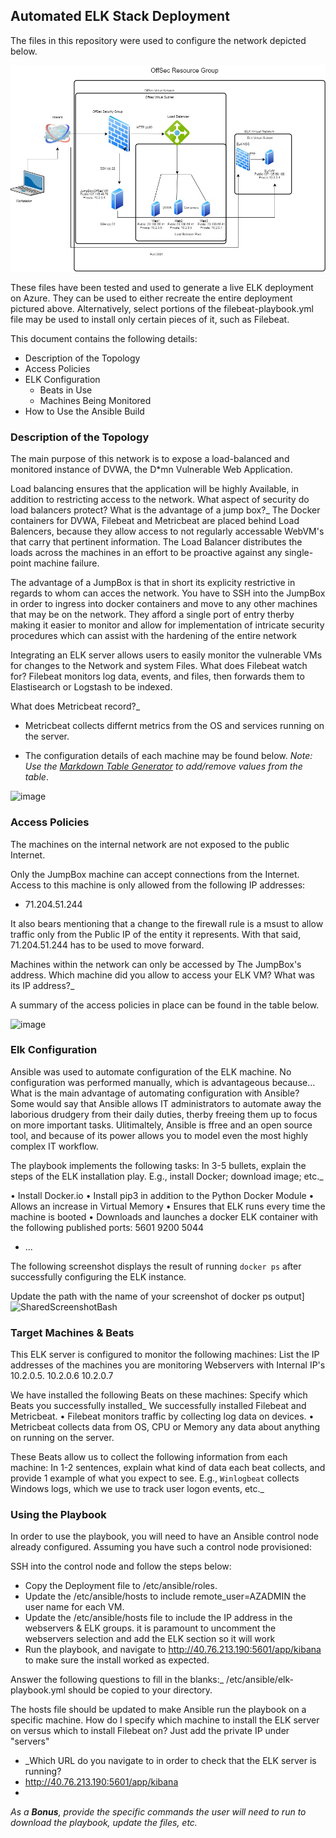 ## Automated ELK Stack Deployment

The files in this repository were used to configure the network depicted below.

<img src="/DIagrams/ELKDEPLOYDiagram.jpg"/>


These files have been tested and used to generate a live ELK deployment on Azure. They can be used to either recreate the entire deployment pictured above. Alternatively, select portions of the filebeat-playbook.yml file may be used to install only certain pieces of it, such as Filebeat.


This document contains the following details:
- Description of the Topology
- Access Policies
- ELK Configuration
  - Beats in Use
  - Machines Being Monitored
- How to Use the Ansible Build


### Description of the Topology

The main purpose of this network is to expose a load-balanced and monitored instance of DVWA, the D*mn Vulnerable Web Application.

Load balancing ensures that the application will be highly Available, in addition to restricting access to the network. 
What aspect of security do load balancers protect? What is the advantage of a jump box?_
The Docker containers for DVWA, Filebeat and Metricbeat are placed behind Load Balencers, because they allow access to not regularly accessable WebVM's that carry that pertinent information. The Load Balancer distributes the loads across the machines in an effort to be proactive against any single-point machine failure.
     
The advantage of a JumpBox is that in short its explicity restrictive in regards to whom can acces the network. You have to SSH into the JumpBox in order to ingress into docker containers and move to any other machines that may be on the network. They afford a single port of entry therby making it easier to monitor and allow for implementation of intricate security procedures which can assist with the hardening of the entire network
     
     
Integrating an ELK server allows users to easily monitor the vulnerable VMs for changes to the Network and system Files.
What does Filebeat watch for?
Filebeat monitors log data, events, and files, then forwards them to Elastisearch or Logstash to be indexed.
 
What does Metricbeat record?_
- Metricbeat collects differnt metrics from the OS and services running on the server.

- The configuration details of each machine may be found below.
_Note: Use the [Markdown Table Generator](http://www.tablesgenerator.com/markdown_tables) to add/remove values from the table_.

![image](https://user-images.githubusercontent.com/41927632/119171132-2792df00-ba32-11eb-8f99-3ef26806625f.png)



### Access Policies

The machines on the internal network are not exposed to the public Internet. 

Only the JumpBox machine can accept connections from the Internet. Access to this machine is only allowed from the following IP addresses:
- 71.204.51.244

It also bears mentioning that a change to the firewall rule is a msust to allow traffic only from the Public IP of the entity it represents. With that said, 71.204.51.244 has to be used to move forward.

Machines within the network can only be accessed by The JumpBox's address.
 Which machine did you allow to access your ELK VM? What was its IP address?_

A summary of the access policies in place can be found in the table below.

![image](https://user-images.githubusercontent.com/41927632/119175420-cff77200-ba37-11eb-8ce0-d3fbf7295e97.png)


### Elk Configuration

Ansible was used to automate configuration of the ELK machine. No configuration was performed manually, which is advantageous because...
 What is the main advantage of automating configuration with Ansible? Some would say that Ansible allows IT administrators to automate away the laborious drudgery from their daily duties, therby freeing them up to focus on more important tasks. Ulitimaltely, Ansible is ffree and an open source tool, and because of its power allows you to model even the most highly complex IT workflow.

The playbook implements the following tasks:
 In 3-5 bullets, explain the steps of the ELK installation play. E.g., install Docker; download image; etc._

•	Install Docker.io
•	Install pip3 in addition to the Python Docker Module
•	Allows an increase in Virtual Memory
•	Ensures that ELK runs every time the machine is booted 
•	Downloads and launches a docker ELK container with the following published ports: 5601 9200 5044

- ...

The following screenshot displays the result of running `docker ps` after successfully configuring the ELK instance.

 Update the path with the name of your screenshot of docker ps output] 
![SharedScreenshotBash](https://user-images.githubusercontent.com/41927632/119177727-b99ee580-ba3a-11eb-9cbe-ecf2649c793a.jpg)


### Target Machines & Beats
This ELK server is configured to monitor the following machines:
 List the IP addresses of the machines you are monitoring
  Webservers with Internal IP's 10.2.0.5. 10.2.0.6 10.2.0.7

We have installed the following Beats on these machines:
 Specify which Beats you successfully installed_ We successfully installed Filebeat and Metricbeat.
•	Filebeat monitors traffic by collecting log data on devices.
•	Metricbeat collects data from OS, CPU or Memory any data about anything on running on the server.


These Beats allow us to collect the following information from each machine:
 In 1-2 sentences, explain what kind of data each beat collects, and provide 1 example of what you expect to see. E.g., `Winlogbeat` collects Windows logs, which we use to track user logon events, etc._

### Using the Playbook
In order to use the playbook, you will need to have an Ansible control node already configured. Assuming you have such a control node provisioned: 

SSH into the control node and follow the steps below:
- Copy the Deployment file to /etc/ansible/roles.
- Update the /etc/ansible/hosts to include remote_user=AZADMIN the user name for each VM.
- Update the /etc/ansible/hosts file to include the IP address in the webservers & ELK groups. it is paramount to uncomment the webservers selection and add the ELK section so it will work
- Run the playbook, and navigate to http://40.76.213.190:5601/app/kibana to make sure the install worked as expected.

 Answer the following questions to fill in the blanks:_
/etc/ansible/elk-playbook.yml should be copied to your directory.

The hosts file should be updated to make Ansible run the playbook on a specific machine. How do I specify which machine to install the ELK server on versus which to install Filebeat on? Just add the private IP under "servers"
- _Which URL do you navigate to in order to check that the ELK server is running?
- http://40.76.213.190:5601/app/kibana
- 

_As a **Bonus**, provide the specific commands the user will need to run to download the playbook, update the files, etc._
